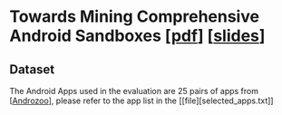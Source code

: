 # Towards Mining Comprehensive Android Sandboxes [[pdf](paper/ICECCS.pdf)] [[slides](paper/ICECCS.pptx)]

## Dataset 
The Android Apps used in the evaluation are 25 pairs of apps from [[Androzoo](https://androzoo.uni.lu/)], please refer to the app list in the [[file][selected_apps.txt]]

